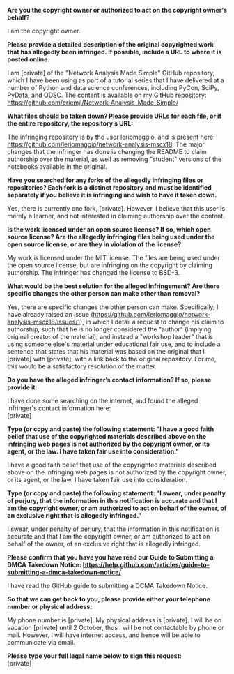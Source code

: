 **Are you the copyright owner or authorized to act on the copyright owner’s behalf?**  

I am the copyright owner.  

**Please provide a detailed description of the original copyrighted work that has allegedly been infringed. If possible, include a URL to where it is posted online.**  

I am [private] of the "Network Analysis Made Simple" GitHub repository, which I have been using as part of a tutorial series that I have delivered at a number of Python and data science conferences, including PyCon, SciPy, PyData, and ODSC. The content is available on my GitHub repository: https://github.com/ericmjl/Network-Analysis-Made-Simple/

**What files should be taken down? Please provide URLs for each file, or if the entire repository, the repository’s URL:**  

The infringing repository is by the user leriomaggio, and is present here: https://github.com/leriomaggio/network-analysis-mscx18. The major changes that the infringer has done is changing the README to claim authorship over the material, as well as removing "student" versions of the notebooks available in the original.

**Have you searched for any forks of the allegedly infringing files or repositories? Each fork is a distinct repository and must be identified separately if you believe it is infringing and wish to have it taken down.**  

Yes, there is currently one fork, [private]. However, I believe that this user is merely a learner, and not interested in claiming authorship over the content.  

**Is the work licensed under an open source license? If so, which open source license? Are the allegedly infringing files being used under the open source license, or are they in violation of the license?**  

My work is licensed under the MIT license. The files are being used under the open source license, but are infringing on the copyright by claiming authorship. The infringer has changed the license to BSD-3.

**What would be the best solution for the alleged infringement? Are there specific changes the other person can make other than removal?**  

Yes, there are specific changes the other person can make. Specifically, I have already raised an issue (https://github.com/leriomaggio/network-analysis-mscx18/issues/1), in which I detail a request to change his claim to authorship, such that he is no longer considered the "author" (implying original creator of the material), and instead a "workshop leader" that is using someone else's material under educational fair use, and to include a sentence that states that his material was based on the original that I [private] with [private], with a link back to the original repository. For me, this would be a satisfactory resolution of the matter.

**Do you have the alleged infringer’s contact information? If so, please provide it:**  

I have done some searching on the internet, and found the alleged infringer's contact information here:  
[private]  

**Type (or copy and paste) the following statement: "I have a good faith belief that use of the copyrighted materials described above on the infringing web pages is not authorized by the copyright owner, or its agent, or the law. I have taken fair use into consideration."**  

I have a good faith belief that use of the copyrighted materials described above on the infringing web pages is not authorized by the copyright owner, or its agent, or the law. I have taken fair use into consideration.

**Type (or copy and paste) the following statement: "I swear, under penalty of perjury, that the information in this notification is accurate and that I am the copyright owner, or am authorized to act on behalf of the owner, of an exclusive right that is allegedly infringed."**  

I swear, under penalty of perjury, that the information in this notification is accurate and that I am the copyright owner, or am authorized to act on behalf of the owner, of an exclusive right that is allegedly infringed.

**Please confirm that you have you have read our Guide to Submitting a DMCA Takedown Notice: https://help.github.com/articles/guide-to-submitting-a-dmca-takedown-notice/**  

I have read the GitHub guide to submitting a DCMA Takedown Notice.

**So that we can get back to you, please provide either your telephone number or physical address:**  

My phone number is [private]. My physical address is [private]. I will be on vacation [private] until 2 October, thus I will be not contactable by phone or mail. However, I will have internet access, and hence will be able to communicate via email.

**Please type your full legal name below to sign this request:**  
[private]
